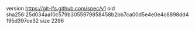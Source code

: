 version https://git-lfs.github.com/spec/v1
oid sha256:25d034aa10c579b3055979858458b2bb7ca00d5e4e0e4c8898dd4195d397ce32
size 2296

